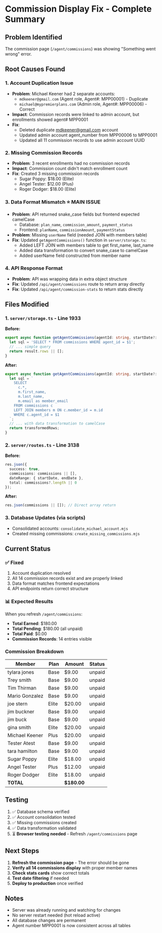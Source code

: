 # Commission Display Fix - Complete Summary

## Problem Identified
The commission page (`/agent/commissions`) was showing "Something went wrong" error.

## Root Causes Found

### 1. **Account Duplication Issue**
- **Problem**: Michael Keener had 2 separate accounts:
  - `mdkeener@gmail.com` (Agent role, Agent#: MPP00001) - Duplicate
  - `michael@mypremierplans.com` (Admin role, Agent#: MPP00006) - Correct
- **Impact**: Commission records were linked to admin account, but enrollments showed agent# MPP0001
- **Fix**: 
  - Deleted duplicate mdkeener@gmail.com account
  - Updated admin account agent_number from MPP00006 to MPP0001
  - Updated all 11 commission records to use admin account UUID

### 2. **Missing Commission Records**
- **Problem**: 3 recent enrollments had no commission records
- **Impact**: Commission count didn't match enrollment count
- **Fix**: Created 3 missing commission records
  - Sugar Poppy: $18.00 (Elite)
  - Angel Tester: $12.00 (Plus)
  - Roger Dodger: $18.00 (Elite)

### 3. **Data Format Mismatch** ⭐ MAIN ISSUE
- **Problem**: API returned snake_case fields but frontend expected camelCase
  - Database: `plan_name`, `commission_amount`, `payment_status`
  - Frontend: `planName`, `commissionAmount`, `paymentStatus`
- **Problem**: Missing `userName` field (needed JOIN with members table)
- **Fix**: Updated `getAgentCommissions()` function in `server/storage.ts`:
  - Added LEFT JOIN with members table to get first_name, last_name
  - Added data transformation to convert snake_case to camelCase
  - Added userName field constructed from member name

### 4. **API Response Format**
- **Problem**: API was wrapping data in extra object structure
- **Fix**: Updated `/api/agent/commissions` route to return array directly
- **Fix**: Updated `/api/agent/commission-stats` to return stats directly

## Files Modified

### 1. `server/storage.ts` - Line 1933
**Before:**
```typescript
export async function getAgentCommissions(agentId: string, startDate?: string, endDate?: string): Promise<Commission[]> {
  let sql = 'SELECT * FROM commissions WHERE agent_id = $1';
  // ... simple query
  return result.rows || [];
}
```

**After:**
```typescript
export async function getAgentCommissions(agentId: string, startDate?: string, endDate?: string): Promise<Commission[]> {
  let sql = `
    SELECT 
      c.*,
      m.first_name,
      m.last_name,
      m.email as member_email
    FROM commissions c
    LEFT JOIN members m ON c.member_id = m.id
    WHERE c.agent_id = $1
  `;
  // ... with data transformation to camelCase
  return transformedRows;
}
```

### 2. `server/routes.ts` - Line 3138
**Before:**
```typescript
res.json({
  success: true,
  commissions: commissions || [],
  dateRange: { startDate, endDate },
  total: commissions?.length || 0
});
```

**After:**
```typescript
res.json(commissions || []); // Direct array return
```

### 3. Database Updates (via scripts)
- Consolidated accounts: `consolidate_michael_account.mjs`
- Created missing commissions: `create_missing_commissions.mjs`

## Current Status

### ✅ Fixed
1. Account duplication resolved
2. All 14 commission records exist and are properly linked
3. Data format matches frontend expectations
4. API endpoints return correct structure

### 📊 Expected Results
When you refresh `/agent/commissions`:
- **Total Earned**: $180.00
- **Total Pending**: $180.00 (all unpaid)
- **Total Paid**: $0.00
- **Commission Records**: 14 entries visible

### Commission Breakdown
| Member | Plan | Amount | Status |
|--------|------|--------|--------|
| tylara jones | Base | $9.00 | unpaid |
| Trey smith | Base | $9.00 | unpaid |
| Tim Thirman | Base | $9.00 | unpaid |
| Mario Gonzalez | Base | $9.00 | unpaid |
| joe stern | Elite | $20.00 | unpaid |
| jim buckner | Base | $9.00 | unpaid |
| jim buck | Base | $9.00 | unpaid |
| gina smith | Elite | $20.00 | unpaid |
| Michael Keener | Plus | $20.00 | unpaid |
| Tester Atest | Base | $9.00 | unpaid |
| tara hamilton | Base | $9.00 | unpaid |
| Sugar Poppy | Elite | $18.00 | unpaid |
| Angel Tester | Plus | $12.00 | unpaid |
| Roger Dodger | Elite | $18.00 | unpaid |
| **TOTAL** | | **$180.00** | |

## Testing
1. ✅ Database schema verified
2. ✅ Account consolidation tested
3. ✅ Missing commissions created
4. ✅ Data transformation validated
5. ⏳ **Browser testing needed** - Refresh `/agent/commissions` page

## Next Steps
1. **Refresh the commission page** - The error should be gone
2. **Verify all 14 commissions display** with proper member names
3. **Check stats cards** show correct totals
4. **Test date filtering** if needed
5. **Deploy to production** once verified

## Notes
- Server was already running and watching for changes
- No server restart needed (hot reload active)
- All database changes are permanent
- Agent number MPP0001 is now consistent across all tables
